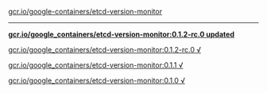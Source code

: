 [gcr.io/google-containers/etcd-version-monitor](https://hub.docker.com/r/anjia0532/etcd-version-monitor/tags/) 

----
**[gcr.io/google_containers/etcd-version-monitor:0.1.2-rc.0 updated](https://hub.docker.com/r/anjia0532/etcd-version-monitor/tags/)**

[gcr.io/google_containers/etcd-version-monitor:0.1.2-rc.0 √](https://hub.docker.com/r/anjia0532/etcd-version-monitor/tags/)

[gcr.io/google_containers/etcd-version-monitor:0.1.1 √](https://hub.docker.com/r/anjia0532/etcd-version-monitor/tags/)

[gcr.io/google_containers/etcd-version-monitor:0.1.0 √](https://hub.docker.com/r/anjia0532/etcd-version-monitor/tags/)

